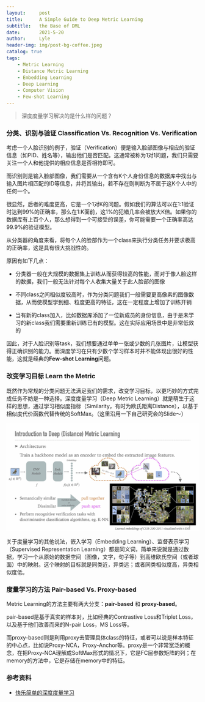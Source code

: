 ```yaml
---
layout:     post
title:      A Simple Guide to Deep Metric Learning
subtitle:   the Base of DML
date:       2021-5-20
author:     Lyle
header-img: img/post-bg-coffee.jpeg
catalog: true
tags:
    - Metric Learning
    - Distance Metric Learning
    - Embedding Learning
    - Deep Learning
    - Computer Vision
    - Few-shot Learning
---
```


>深度度量学习解决的是什么样的问题？

### 分类、识别与验证 **Classification** Vs. **Recognition** Vs. **Verification**

考虑一个人脸识别的例子，验证（Verification）便是输入脸部图像与相应的验证信息（如PID、姓名等），输出他们是否匹配。这通常被称为1对1问题，我们只需要关注一个人和他提供的相应信息是否相符即可。

而识别则是输入脸部图像，我们需要从一个含有K个人身份信息的数据库中找出与输入图片相匹配的ID等信息，并将其输出，若不存在则判断为不属于这K个人中的任何一个。

很显然，后者的难度更高，它是一个1对K的问题。假如我们的算法可以在1:1验证时达到99%的正确率，那么在1:K面前，这1%的犯错几率会被放大K倍。如果你的数据库有上百个人，那么想得到一个可接受的误差，你可能需要一个正确率高达99.9%的验证模型。

从分类器的角度来看，将每个人的脸部作为一个class来执行分类任务并要求极高的正确率，这是具有很大挑战性的。

原因有如下几点：

- 分类器一般在大规模的数据集上训练从而获得较高的性能，而对于像人脸这样的数据，我们一般无法针对每个人收集大量关于此人脸部的图像

- 不同class之间相似度较高时，作为分类问题我们一般需要更高像素的图像数据，从而使模型学到细、粒度更高的特征，这在一定程度上增加了训练开销

- 当有新的class加入，比如数据库添加了一位新成员的身份信息，由于是未学习的新class我们需要重新训练已有的模型。这在实际应用场景中是非常低效的

因此，对于人脸识别等task，我们想要通过单单一张或少数的几张图片，让模型获得正确识别的能力。而深度学习在只有少数个学习样本时并不能体现出很好的性能，这就是经典的**Few-shot Learning**问题。

### 改变学习目标 Learn the Metric

既然作为常规的分类问题无法满足我们的需求，改变学习目标，以更巧妙的方式完成任务不妨是一种选择。深度度量学习（Deep Metric Learning）就是萌生于这样的思想，通过学习相似度指标（Similarity，有时为欧氏距离Distance），以基于相似度代价函数代替传统的SoftMax。（这里沿用一下自己研究会的Slide～）

![](../img/post-img-DML.jpg)

关于度量学习的其他说法，嵌入学习（Embedding Learning）、监督表示学习（Supervised Representation Learning）都是同义词，简单来说就是通过数据，学习一个从原始的数据空间（图像，文字，句子等）到高维欧氏空间（或者球面）中的映射。这个映射的目标就是同类近，异类远；或者同类相似度高，异类相似度低。

### 度量学习的方法 Pair-based Vs. Proxy-based

Metric Learning的方法主要有两大分支：**pair-based** 和 **proxy-based**。

pair-based是基于真实的样本对，比如经典的Contrastive Loss和Triplet Loss，以及基于他们改善而来的N-pair Loss，MS Loss等。

而proxy-based则是利用proxy去管理具体class的特征，或者可以说是样本特征的中心点，比如说Proxy-NCA，Proxy-Anchor等。proxy是一个非常宽泛的概念，在把Proxy-NCA理解成SoftMax形式的情况下，它是FC层参数矩阵的列；在memory的方法中，它是存储在memory中的特征。

### 参考资料

- [快乐简单的深度度量学习](https://www.zhihu.com/column/c_1238521655862861824)
